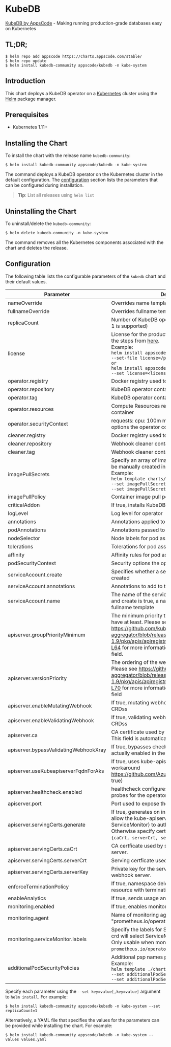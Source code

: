 # KubeDB

[KubeDB by AppsCode](https://github.com/kubedb) - Making running production-grade databases easy on Kubernetes

## TL;DR;

```console
$ helm repo add appscode https://charts.appscode.com/stable/
$ helm repo update
$ helm install kubedb-community appscode/kubedb -n kube-system
```

## Introduction

This chart deploys a KubeDB operator on a [Kubernetes](http://kubernetes.io) cluster using the [Helm](https://helm.sh) package manager.

## Prerequisites

- Kubernetes 1.11+

## Installing the Chart

To install the chart with the release name `kubedb-community`:

```console
$ helm install kubedb-community appscode/kubedb -n kube-system
```

The command deploys a KubeDB operator on the Kubernetes cluster in the default configuration. The [configuration](#configuration) section lists the parameters that can be configured during installation.

> **Tip**: List all releases using `helm list`

## Uninstalling the Chart

To uninstall/delete the `kubedb-community`:

```console
$ helm delete kubedb-community -n kube-system
```

The command removes all the Kubernetes components associated with the chart and deletes the release.

## Configuration

The following table lists the configurable parameters of the `kubedb` chart and their default values.

|               Parameter               |                                                                                                                                                                                  Description                                                                                                                                                                                  |                                Default                                |
|---------------------------------------|-------------------------------------------------------------------------------------------------------------------------------------------------------------------------------------------------------------------------------------------------------------------------------------------------------------------------------------------------------------------------------|-----------------------------------------------------------------------|
| nameOverride                          | Overrides name template                                                                                                                                                                                                                                                                                                                                                       | `""`                                                                  |
| fullnameOverride                      | Overrides fullname template                                                                                                                                                                                                                                                                                                                                                   | `""`                                                                  |
| replicaCount                          | Number of KubeDB operator replicas to create (only 1 is supported)                                                                                                                                                                                                                                                                                                            | `1`                                                                   |
| license                               | License for the product. Get a license by following the steps from [here](https://kubedb.run/docs/latest/setup/install/enterprise#get-a-trial-license). <br> Example: <br> `helm install appscode/kubedb-enterprise \` <br> `--set-file license=/path/to/license/file` <br> `or` <br> `helm install appscode/kubedb-enterprise \` <br> `--set license=<license file content>` | `""`                                                                  |
| operator.registry                     | Docker registry used to pull KubeDB operator image                                                                                                                                                                                                                                                                                                                            | `kubedb`                                                              |
| operator.repository                   | KubeDB operator container image                                                                                                                                                                                                                                                                                                                                               | `operator`                                                            |
| operator.tag                          | KubeDB operator container image tag                                                                                                                                                                                                                                                                                                                                           | `v0.15.2`                                                             |
| operator.resources                    | Compute Resources required by the operator container                                                                                                                                                                                                                                                                                                                          | `{}`                                                                  |
| operator.securityContext              | requests: cpu: 100m memory: 128Mi Security options the operator container should run with                                                                                                                                                                                                                                                                                     | `{}`                                                                  |
| cleaner.registry                      | Docker registry used to pull Webhook cleaner image                                                                                                                                                                                                                                                                                                                            | `appscode`                                                            |
| cleaner.repository                    | Webhook cleaner container image                                                                                                                                                                                                                                                                                                                                               | `kubectl`                                                             |
| cleaner.tag                           | Webhook cleaner container image tag                                                                                                                                                                                                                                                                                                                                           | `v1.16`                                                               |
| imagePullSecrets                      | Specify an array of imagePullSecrets. Secrets must be manually created in the namespace. <br> Example: <br> `helm template charts/kubedb \` <br> `--set imagePullSecrets[0].name=sec0 \` <br> `--set imagePullSecrets[1].name=sec1`                                                                                                                                           | `[]`                                                                  |
| imagePullPolicy                       | Container image pull policy                                                                                                                                                                                                                                                                                                                                                   | `IfNotPresent`                                                        |
| criticalAddon                         | If true, installs KubeDB operator as critical addon                                                                                                                                                                                                                                                                                                                           | `false`                                                               |
| logLevel                              | Log level for operator                                                                                                                                                                                                                                                                                                                                                        | `3`                                                                   |
| annotations                           | Annotations applied to operator deployment                                                                                                                                                                                                                                                                                                                                    | `{}`                                                                  |
| podAnnotations                        | Annotations passed to operator pod(s).                                                                                                                                                                                                                                                                                                                                        | `{}`                                                                  |
| nodeSelector                          | Node labels for pod assignment                                                                                                                                                                                                                                                                                                                                                | `{"beta.kubernetes.io/arch":"amd64","beta.kubernetes.io/os":"linux"}` |
| tolerations                           | Tolerations for pod assignment                                                                                                                                                                                                                                                                                                                                                | `[]`                                                                  |
| affinity                              | Affinity rules for pod assignment                                                                                                                                                                                                                                                                                                                                             | `{}`                                                                  |
| podSecurityContext                    | Security options the operator pod should run with.                                                                                                                                                                                                                                                                                                                            | `{}`                                                                  |
| serviceAccount.create                 | Specifies whether a service account should be created                                                                                                                                                                                                                                                                                                                         | `true`                                                                |
| serviceAccount.annotations            | Annotations to add to the service account                                                                                                                                                                                                                                                                                                                                     | `{}`                                                                  |
| serviceAccount.name                   | The name of the service account to use. If not set and create is true, a name is generated using the fullname template                                                                                                                                                                                                                                                        | ``                                                                    |
| apiserver.groupPriorityMinimum        | The minimum priority the webhook api group should have at least. Please see https://github.com/kubernetes/kube-aggregator/blob/release-1.9/pkg/apis/apiregistration/v1beta1/types.go#L58-L64 for more information on proper values of this field.                                                                                                                             | `10000`                                                               |
| apiserver.versionPriority             | The ordering of the webhook api inside of the group. Please see https://github.com/kubernetes/kube-aggregator/blob/release-1.9/pkg/apis/apiregistration/v1beta1/types.go#L66-L70 for more information on proper values of this field                                                                                                                                          | `15`                                                                  |
| apiserver.enableMutatingWebhook       | If true, mutating webhook is configured for KubeDB CRDss                                                                                                                                                                                                                                                                                                                      | `true`                                                                |
| apiserver.enableValidatingWebhook     | If true, validating webhook is configured for KubeDB CRDss                                                                                                                                                                                                                                                                                                                    | `true`                                                                |
| apiserver.ca                          | CA certificate used by the Kubernetes api server. This field is automatically assigned by the operator.                                                                                                                                                                                                                                                                       | `not-ca-cert`                                                         |
| apiserver.bypassValidatingWebhookXray | If true, bypasses checks that validating webhook is actually enabled in the Kubernetes cluster.                                                                                                                                                                                                                                                                               | `false`                                                               |
| apiserver.useKubeapiserverFqdnForAks  | If true, uses kube-apiserver FQDN for AKS cluster to workaround https://github.com/Azure/AKS/issues/522 (default true)                                                                                                                                                                                                                                                        | `true`                                                                |
| apiserver.healthcheck.enabled         | healthcheck configures the readiness and liveliness probes for the operator pod.                                                                                                                                                                                                                                                                                              | `false`                                                               |
| apiserver.port                        | Port used to expose the operator apiserver                                                                                                                                                                                                                                                                                                                                    | `8443`                                                                |
| apiserver.servingCerts.generate       | If true, generates on install/upgrade the certs that allow the kube-apiserver (and potentially ServiceMonitor) to authenticate operators pods. Otherwise specify certs in `apiserver.servingCerts.{caCrt, serverCrt, serverKey}`.                                                                                                                                             | `true`                                                                |
| apiserver.servingCerts.caCrt          | CA certficate used by serving certificate of webhook server.                                                                                                                                                                                                                                                                                                                  | `""`                                                                  |
| apiserver.servingCerts.serverCrt      | Serving certficate used by webhook server.                                                                                                                                                                                                                                                                                                                                    | `""`                                                                  |
| apiserver.servingCerts.serverKey      | Private key for the serving certificate used by webhook server.                                                                                                                                                                                                                                                                                                               | `""`                                                                  |
| enforceTerminationPolicy              | If true, namespace deletion will fail if it has a KubeDB resource with terminationPolicy DoNotTerminate                                                                                                                                                                                                                                                                       | `true`                                                                |
| enableAnalytics                       | If true, sends usage analytics                                                                                                                                                                                                                                                                                                                                                | `true`                                                                |
| monitoring.enabled                    | If true, enables monitoring KubeDB operator                                                                                                                                                                                                                                                                                                                                   | `false`                                                               |
| monitoring.agent                      | Name of monitoring agent (either "prometheus.io/operator" or "prometheus.io/builtin")                                                                                                                                                                                                                                                                                         | `"none"`                                                              |
| monitoring.serviceMonitor.labels      | Specify the labels for ServiceMonitor. Prometheus crd will select ServiceMonitor using these labels. Only usable when monitoring agent is `prometheus.io/operator`.                                                                                                                                                                                                           | `{}`                                                                  |
| additionalPodSecurityPolicies         | Additional psp names passed to operator <br> Example: <br> `helm template ./chart/kubedb \` <br> `--set additionalPodSecurityPolicies[0]=abc \` <br> `--set additionalPodSecurityPolicies[1]=xyz`                                                                                                                                                                             | `[]`                                                                  |


Specify each parameter using the `--set key=value[,key=value]` argument to `helm install`. For example:

```console
$ helm install kubedb-community appscode/kubedb -n kube-system --set replicaCount=1
```

Alternatively, a YAML file that specifies the values for the parameters can be provided while
installing the chart. For example:

```console
$ helm install kubedb-community appscode/kubedb -n kube-system --values values.yaml
```
